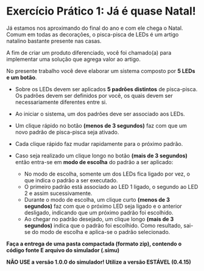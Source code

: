 # Exercício Prático 1: Já é quase Natal!

Já estamos nos aproximando do final do ano e com ele chega o Natal. Comum em todas as decorações, o pisca-pisca de LEDs é um artigo natalino bastante presente nas casas.

A fim de criar um produto diferenciado, você foi chamado(a) para implementar uma solução que agrega valor ao artigo.

No presente trabalho você deve elaborar um sistema composto por **5 LEDs e um botão**.

- Sobre os LEDs devem ser aplicados **5 padrões distintos** de pisca-pisca. Os padrões devem ser definidos por você, os quais devem ser necessariamente diferentes entre si.

- Ao iniciar o sistema, um dos padrões deve ser associado aos LEDs.
- Um clique rápido no botão **(menos de 3 segundos)** faz com que um novo padrão de pisca-pisca seja ativado.
- Cada clique rápido faz mudar rapidamente para o próximo padrão.
- Caso seja realizado um clique longo no botão **(mais de 3 segundos)** então entra-se em **modo de escolha** do padrão a ser aplicado:
    - No modo de escolha, somente um dos LEDs fica ligado por vez, o que indica o padrão a ser executado.
    - O primeiro padrão está associado ao LED 1 ligado, o segundo ao LED 2 e assim sucessivamente.
    - Durante o modo de escolha, um clique curto **(menos de 3 segundos)** faz com que o próximo LED seja ligado e o anterior desligado, indicando que um próximo padrão foi escolhido.
    - Ao chegar no padrão desejado, um clique longo **(mais de 3 segundos)** indica que o padrão foi escolhido. Como resultado, sai-se do modo de escolha e aplica-se o padrão selecionado.

**Faça a entrega de uma pasta compactada (formato zip), contendo o código fonte E arquivo do simulador (.simu)**

**NÃO USE a versão 1.0.0 do simulador! Utilize a versão ESTÁVEL (0.4.15)**